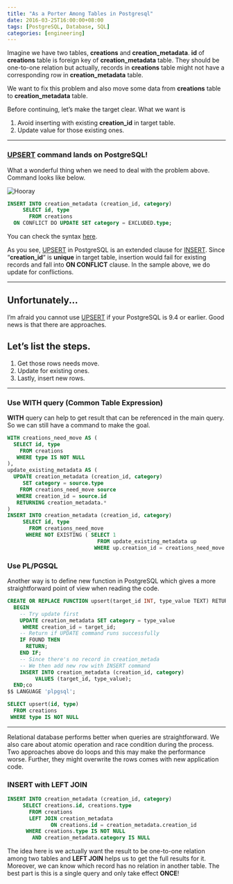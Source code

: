 ```yaml
---
title: "As a Porter Among Tables in Postgresql"
date: 2016-03-25T16:00:00+08:00
tags: [PostgreSQL, Database, SQL]
categories: [engineering]
---
```


Imagine we have two tables, **creations** and **creation_metadata**. **id** of **creations** table is foreign key of **creation_metadata** table. They should be one-to-one relation but actually, records in **creations** table might not have a corresponding row in **creation_metadata** table.

We want to fix this problem and also move some data from **creations** table to **creation_metadata** table.

Before continuing, let’s make the target clear. What we want is

1. Avoid inserting with existing **creation_id** in target table.
2. Update value for those existing ones.

---

### [UPSERT](https://wiki.postgresql.org/wiki/UPSERT) command lands on PostgreSQL!

What a wonderful thing when we need to deal with the problem above. Command looks like below.

![Hooray](https://giphy.com/gifs/celebrate-DKnMqdm9i980E?utm_source=iframe&utm_medium=embed&utm_campaign=Embeds&utm_term=https%3A%2F%2Fcdn.embedly.com%2Fwidgets%2Fmedia.html%3Fsrc%3Dhttps%3A%2F%2Fgiphy.com%2Fembed%2FDKnMqdm9i980E%2Ftwitter%2Fiframe&%3Bsrc_secure=1&%3Burl=http%3A%2F%2Fgiphy.com%2Fgifs%2Fcelebrate-DKnMqdm9i980E&%3Bimage=https%3A%2F%2Fmedia.giphy.com%2Fmedia%2FDKnMqdm9i980E%2Fgiphy.gif&%3Bkey=d04bfffea46d4aeda930ec88cc64b87c&%3Btype=text%2Fhtml&%3Bschema=giphy)

```sql
INSERT INTO creation_metadata (creation_id, category)
     SELECT id, type
       FROM creations
  ON CONFLICT DO UPDATE SET category = EXCLUDED.type;
```
You can check the syntax [here](http://www.postgresql.org/docs/9.5/static/sql-insert.html).

As you see, [UPSERT](https://wiki.postgresql.org/wiki/UPSERT) in PostgreSQL is an extended clause for [INSERT](http://www.postgresql.org/docs/9.5/static/sql-insert.html). Since “**creation_id**“ is **unique** in target table, insertion would fail for existing records and fall into **ON CONFLICT** clause. In the sample above, we do update for conflictions.

---

## Unfortunately...

I’m afraid you cannot use [UPSERT](https://wiki.postgresql.org/wiki/UPSERT) if your PostgreSQL is 9.4 or earlier. Good news is that there are approaches.

## Let’s list the steps.

1. Get those rows needs move.
2. Update for existing ones.
3. Lastly, insert new rows.

---

### Use WITH query (Common Table Expression)

**WITH** query can help to get result that can be referenced in the main query. So we can still have a command to make the goal.

```sql
WITH creations_need_move AS (
  SELECT id, type
    FROM creations
   WHERE type IS NOT NULL
),
update_existing_metadata AS (
  UPDATE creation_metadata (creation_id, category)
     SET category = source.type
    FROM creations_need_move source
   WHERE creation_id = source.id
   RETURNING creation_metadata.*
)
INSERT INTO creation_metadata (creation_id, category)
     SELECT id, type
       FROM creations_need_move
      WHERE NOT EXISTING ( SELECT 1
                             FROM update_existing_metadata up
                            WHERE up.creation_id = creations_need_move.id )
```

### Use PL/PGSQL

Another way is to define new function in PostgreSQL which gives a more straightforward point of view when reading the code.

```sql
CREATE OR REPLACE FUNCTION upsert(target_id INT, type_value TEXT) RETURNS VOID AS $$
  BEGIN
    -- Try update first
    UPDATE creation_metadata SET category = type_value
     WHERE creation_id = target_id;
    -- Return if UPDATE command runs successfully
    IF FOUND THEN
      RETURN;
    END IF;
    -- Since there's no record in creation_metada
    -- We then add new row with INSERT command
    INSERT INTO creation_metadata (creation_id, category)
         VALUES (target_id, type_value);
  END;co
$$ LANGUAGE 'plpgsql';

SELECT upsert(id, type)
  FROM creations
 WHERE type IS NOT NULL
```

---

Relational database performs better when queries are straightforward. We also care about atomic operation and race condition during the process. Two approaches above do loops and this may make the performance worse. Further, they might overwrite the rows comes with new application code.

### INSERT with LEFT JOIN

```sql
INSERT INTO creation_metadata (creation_id, category)
     SELECT creations.id, creations.type
       FROM creations
       LEFT JOIN creation_metadata
              ON creations.id = creation_metadata.creation_id
      WHERE creations.type IS NOT NULL
        AND creation_metadata.category IS NULL
```

The idea here is we actually want the result to be one-to-one relation among two tables and **LEFT JOIN** helps us to get the full results for it. Moreover, we can know which record has no relation in another table. The best part is this is a single query and only take effect **ONCE**!